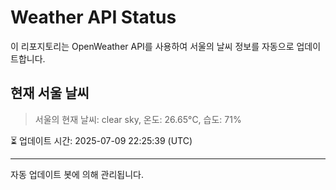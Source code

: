 
# Weather API Status

이 리포지토리는 OpenWeather API를 사용하여 서울의 날씨 정보를 자동으로 업데이트합니다.

## 현재 서울 날씨
> 서울의 현재 날씨: clear sky, 온도: 26.65°C, 습도: 71%

⏳ 업데이트 시간: 2025-07-09 22:25:39 (UTC)

---
자동 업데이트 봇에 의해 관리됩니다.
